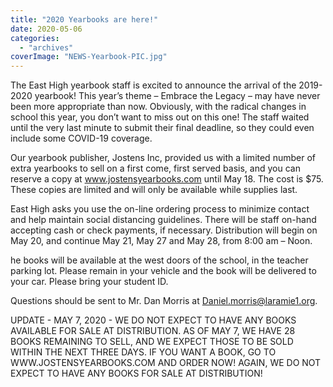 ```yaml
---
title: "2020 Yearbooks are here!"
date: 2020-05-06
categories: 
  - "archives"
coverImage: "NEWS-Yearbook-PIC.jpg"
---
```


The East High yearbook staff is excited to announce the arrival of the 2019-2020 yearbook! This year’s theme – Embrace the Legacy – may have never been more appropriate than now. Obviously, with the radical changes in school this year, you don’t want to miss out on this one! The staff waited until the very last minute to submit their final deadline, so they could even include some COVID-19 coverage.

Our yearbook publisher, Jostens Inc, provided us with a limited number of extra yearbooks to sell on a first come, first served basis, and you can reserve a copy at www.jostensyearbooks.com until May 18. The cost is $75. These copies are limited and will only be available while supplies last.

East High asks you use the on-line ordering process to minimize contact and help maintain social distancing guidelines. There will be staff on-hand accepting cash or check payments, if necessary. Distribution will begin on May 20, and continue May 21, May 27 and May 28, from 8:00 am – Noon.

he books will be available at the west doors of the school, in the teacher parking lot. Please remain in your vehicle and the book will be delivered to your car. Please bring your student ID.

Questions should be sent to Mr. Dan Morris at Daniel.morris@laramie1.org.

UPDATE - MAY 7, 2020 - WE DO NOT EXPECT TO HAVE ANY BOOKS AVAILABLE FOR SALE AT DISTRIBUTION. AS OF MAY 7, WE HAVE 28 BOOKS REMAINING TO SELL, AND WE EXPECT THOSE TO BE SOLD WITHIN THE NEXT THREE DAYS. IF YOU WANT A BOOK, GO TO WWW.JOSTENSYEARBOOKS.COM AND ORDER NOW! AGAIN, WE DO NOT EXPECT TO HAVE ANY BOOKS FOR SALE AT DISTRIBUTION!
